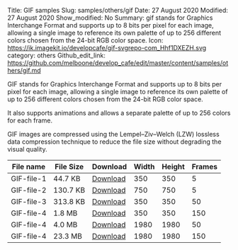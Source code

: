 Title: GIF samples
Slug: samples/others/gif
Date: 27 August 2020
Modified: 27 August 2020
Show_modified: No
Summary: gif stands for Graphics Interchange Format and supports up to 8 bits per pixel for each image, allowing a single image to reference its own palette of up to 256 different colors chosen from the 24-bit RGB color space.
Icon: https://ik.imagekit.io/developcafe/gif-svgrepo-com_Hhf1DXEZH.svg
category: others
Github_edit_link: https://github.com/melboone/develop_cafe/edit/master/content/samples/others/gif.md

GIF stands for Graphics Interchange Format and supports up to 8 bits per pixel for each image, allowing a single image to reference its own palette of up to 256 different colors chosen from the 24-bit RGB color space.

It also supports animations and allows a separate palette of up to 256 colors for each frame.

GIF images are compressed using the Lempel–Ziv–Welch (LZW) lossless data compression technique to reduce the file size without degrading the visual quality.


| File name   | File Size   | Download                            |  Width   | Height  | Frames |
|-------------|-------------|-------------------------------------|----------|---------|--------|
| GIF-file-1  | 44.7 KB     | [Download](/samples/GIF-file-1.dif) | 350      | 350     |   5    |
| GIF-file-2  | 130.7 KB    | [Download](/samples/GIF-file-2.dif) | 750      | 750     |   5    |
| GIF-file-3  | 313.8 KB    | [Download](/samples/GIF-file-3.dif) | 350      | 350     |   50   |
| GIF-file-4  | 1.8 MB      | [Download](/samples/GIF-file-4.dif) | 350      | 350     |   150  |
| GIF-file-4  | 4.0 MB      | [Download](/samples/GIF-file-5.dif) | 1980     | 1980    |   50   |
| GIF-file-4  | 23.3 MB     | [Download](/samples/GIF-file-6.dif) | 1980     | 1980    |   150  |

